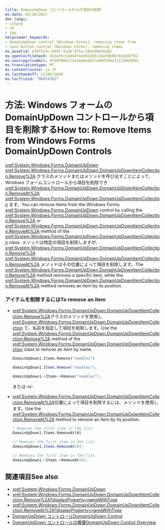 ```yaml
---
title: DomainUpDown コントロールからの項目の削除
ms.date: 03/30/2017
dev_langs:
- csharp
- vb
- cpp
helpviewer_keywords:
- DomainUpDown control [Windows Forms], removing items from
- spin button control [Windows Forms], removing items
ms.assetid: e70f5cbc-b497-41a9-975a-344c00e56ed2
ms.openlocfilehash: e52af5c5add4fda93e2b51c8afdb90c92e8d2f62
ms.sourcegitcommit: 9f6df084c53a3da0ea657ed0d708a72213683084
ms.translationtype: MT
ms.contentlocale: ja-JP
ms.lasthandoff: 12/09/2020
ms.locfileid: "96974762"
---
```

# <a name="how-to-remove-items-from-windows-forms-domainupdown-controls"></a><span data-ttu-id="23dc0-102">方法: Windows フォームの DomainUpDown コントロールから項目を削除する</span><span class="sxs-lookup"><span data-stu-id="23dc0-102">How to: Remove Items from Windows Forms DomainUpDown Controls</span></span>
<span data-ttu-id="23dc0-103"><xref:System.Windows.Forms.DomainUpDown> <xref:System.Windows.Forms.DomainUpDown.DomainUpDownItemCollection.Remove%2A> クラスのメソッドまたはメソッドを呼び出すことによって、Windows フォームコントロールから項目を削除でき <xref:System.Windows.Forms.DomainUpDown.DomainUpDownItemCollection.RemoveAt%2A> <xref:System.Windows.Forms.DomainUpDown.DomainUpDownItemCollection> ます。</span><span class="sxs-lookup"><span data-stu-id="23dc0-103">You can remove items from the Windows Forms <xref:System.Windows.Forms.DomainUpDown> control by calling the <xref:System.Windows.Forms.DomainUpDown.DomainUpDownItemCollection.Remove%2A> or <xref:System.Windows.Forms.DomainUpDown.DomainUpDownItemCollection.RemoveAt%2A> method of the <xref:System.Windows.Forms.DomainUpDown.DomainUpDownItemCollection> class.</span></span> <span data-ttu-id="23dc0-104">メソッドは特定の項目を削除しますが、 <xref:System.Windows.Forms.DomainUpDown.DomainUpDownItemCollection.Remove%2A> <xref:System.Windows.Forms.DomainUpDown.DomainUpDownItemCollection.RemoveAt%2A> メソッドはその位置によって項目を削除します。</span><span class="sxs-lookup"><span data-stu-id="23dc0-104">The <xref:System.Windows.Forms.DomainUpDown.DomainUpDownItemCollection.Remove%2A> method removes a specific item, while the <xref:System.Windows.Forms.DomainUpDown.DomainUpDownItemCollection.RemoveAt%2A> method removes an item by its position.</span></span>  
  
### <a name="to-remove-an-item"></a><span data-ttu-id="23dc0-105">アイテムを削除するには</span><span class="sxs-lookup"><span data-stu-id="23dc0-105">To remove an item</span></span>  
  
- <span data-ttu-id="23dc0-106"><xref:System.Windows.Forms.DomainUpDown.DomainUpDownItemCollection.Remove%2A>クラスのメソッドを使用し <xref:System.Windows.Forms.DomainUpDown.DomainUpDownItemCollection> て、名前を指定して項目を削除します。</span><span class="sxs-lookup"><span data-stu-id="23dc0-106">Use the <xref:System.Windows.Forms.DomainUpDown.DomainUpDownItemCollection.Remove%2A> method of the <xref:System.Windows.Forms.DomainUpDown.DomainUpDownItemCollection> class to remove an item by name.</span></span>  
  
    ```vb  
    DomainUpDown1.Items.Remove("noodles")  
    ```  
  
    ```csharp  
    domainUpDown1.Items.Remove("noodles");  
    ```  
  
    ```cpp  
    domainUpDown1->Items->Remove("noodles");  
    ```  
  
     <span data-ttu-id="23dc0-107">または</span><span class="sxs-lookup"><span data-stu-id="23dc0-107">-or-</span></span>  
  
- <span data-ttu-id="23dc0-108"><xref:System.Windows.Forms.DomainUpDown.DomainUpDownItemCollection.RemoveAt%2A>位置によって項目を削除するには、メソッドを使用します。</span><span class="sxs-lookup"><span data-stu-id="23dc0-108">Use the <xref:System.Windows.Forms.DomainUpDown.DomainUpDownItemCollection.RemoveAt%2A> method to remove an item by its position.</span></span>  
  
    ```vb  
    ' Removes the first item in the list.  
    DomainUpDown1.Items.RemoveAt(0)  
    ```  
  
    ```csharp  
    // Removes the first item in the list.  
    domainUpDown1.Items.RemoveAt(0);  
    ```  
  
    ```cpp  
    // Removes the first item in the list.  
    domainUpDown1->Items->RemoveAt(0);  
    ```  
  
## <a name="see-also"></a><span data-ttu-id="23dc0-109">関連項目</span><span class="sxs-lookup"><span data-stu-id="23dc0-109">See also</span></span>

- <xref:System.Windows.Forms.DomainUpDown>
- <xref:System.Windows.Forms.DomainUpDown.DomainUpDownItemCollection.Remove%2A?displayProperty=nameWithType>
- <xref:System.Windows.Forms.DomainUpDown.DomainUpDownItemCollection.RemoveAt%2A?displayProperty=nameWithType>
- [<span data-ttu-id="23dc0-110">DomainUpDown コントロール</span><span class="sxs-lookup"><span data-stu-id="23dc0-110">DomainUpDown Control</span></span>](domainupdown-control-windows-forms.md)
- [<span data-ttu-id="23dc0-111">DomainUpDown コントロールの概要</span><span class="sxs-lookup"><span data-stu-id="23dc0-111">DomainUpDown Control Overview</span></span>](domainupdown-control-overview-windows-forms.md)
